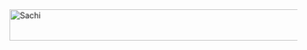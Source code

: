 <img src="https://readme-typing-svg.herokuapp.com?font=Kaushan+Script&size=40&duration=3500&color=447FF7&background=FFFFFF00&center=true&vCenter=true&width=650&height=55&lines=Hey!+It's+Sachi+%F0%9F%91%8B%F0%9F%8F%BB;I+am+a+Student+%F0%9F%A7%91%F0%9F%8F%BB%E2%80%8D%F0%9F%92%BB;Please+Support+Subscribe+and+Follow+%E2%9A%99%EF%B8%8F" alt="Sachi" width="650" height="55">
